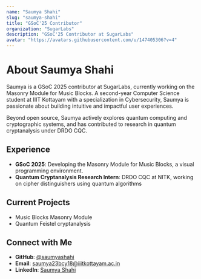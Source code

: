 ```yaml
---
name: "Saumya Shahi"
slug: "saumya-shahi"
title: "GSoC'25 Contributor"
organization: "SugarLabs"
description: "GSoC'25 Contributor at SugarLabs"
avatar: "https://avatars.githubusercontent.com/u/147405306?v=4"
---
```


<!--markdownlint-disable-->

# About Saumya Shahi

Saumya is a GSoC 2025 contributor at SugarLabs, currently working on the Masonry Module for Music Blocks. A second-year Computer Science student at IIIT Kottayam with a specialization in Cybersecurity, Saumya is passionate about building intuitive and impactful user experiences.

Beyond open source, Saumya actively explores quantum computing and cryptographic systems, and has contributed to research in quantum cryptanalysis under DRDO CQC.

## Experience

- **GSoC 2025**: Developing the Masonry Module for Music Blocks, a visual programming environment.
- **Quantum Cryptanalysis Research Intern**: DRDO CQC at NITK, working on cipher distinguishers using quantum algorithms

## Current Projects

- Music Blocks Masonry Module
- Quantum Feistel cryptanalysis 

## Connect with Me

- **GitHub**: [@saumyashahi](https://github.com/saumyashahi)
- **Email**: [saumya23bcy18@iiitkottayam.ac.in](mailto:saumya23bcy18@iiitkottayam.ac.in)
- **LinkedIn**: [Saumya Shahi](https://linkedin.com/in/saumya-shahi)
